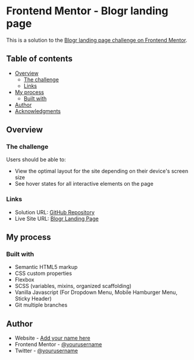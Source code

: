 # Frontend Mentor - Blogr landing page

This is a solution to the [Blogr landing page challenge on Frontend Mentor](https://www.frontendmentor.io/challenges/blogr-landing-page-EX2RLAApP).

## Table of contents

- [Overview](#overview)
  - [The challenge](#the-challenge)
  - [Links](#links)
- [My process](#my-process)
  - [Built with](#built-with)
- [Author](#author)
- [Acknowledgments](#acknowledgments)

## Overview

### The challenge

Users should be able to:

- View the optimal layout for the site depending on their device's screen size
- See hover states for all interactive elements on the page

### Links

- Solution URL: [GitHub Repository](https://github.com/MarcoJul/Blogr-LandingPage)
- Live Site URL: [Blogr Landing Page](https://marcojul.github.io/Blogr-LandingPage/)

## My process

### Built with

- Semantic HTML5 markup
- CSS custom properties
- Flexbox
- SCSS (variables, mixins, organized scaffolding)
- Vanilla Javascript (For Dropdown Menu, Mobile Hamburger Menu, Sticky Header)
- Git multiple branches

## Author

- Website - [Add your name here](https://www.your-site.com)
- Frontend Mentor - [@yourusername](https://www.frontendmentor.io/profile/yourusername)
- Twitter - [@yourusername](https://www.twitter.com/yourusername)

